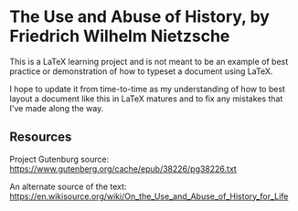 # The Use and Abuse of History, by Friedrich Wilhelm Nietzsche

This is a LaTeX learning project and is not meant to be an example of best practice or demonstration of how to typeset a document using LaTeX.

I hope to update it from time-to-time as my understanding of how to best layout a document like this in LaTeX matures and to fix any mistakes that I've made along the way.

## Resources

Project Gutenburg source: https://www.gutenberg.org/cache/epub/38226/pg38226.txt

An alternate source of the text: https://en.wikisource.org/wiki/On_the_Use_and_Abuse_of_History_for_Life
